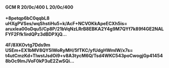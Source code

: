 #### GCM R 20/0c/400 L 20/0c/400
**+8petqp6bC0qqbL8**<br/>**uHXgPVSes/wqShstiHu5+k/AcF+NCVOKkApeECXh5is=**<br/>**aruxlea00oDqu5/Cp8P/21bVqNzLRrB8EBKA2Y4g9M7QYf7k89f4GE2NALFYF2Ffk1irdQPz3dBDPXjQ...**<br/><br/>
**4F/8XKOvtg7Dds9m**<br/>**USEm+EX1bMV8QY5IWoRyMH/5fTKC/yfUdgHWmlW/x7s=**<br/>**t4utCmzKd+TlwstJsdOi9+v8A3tycM6Q/Tsd4WKC543poCwogjGp414548bOc9lmJVoF0kP3uE2ZwSQi...**